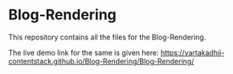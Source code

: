 # Blog-Rendering

This repository contains all the files for the Blog-Rendering.

The live demo link for the same is given here: https://vartakadhij-contentstack.github.io/Blog-Rendering/Blog-Rendering/
